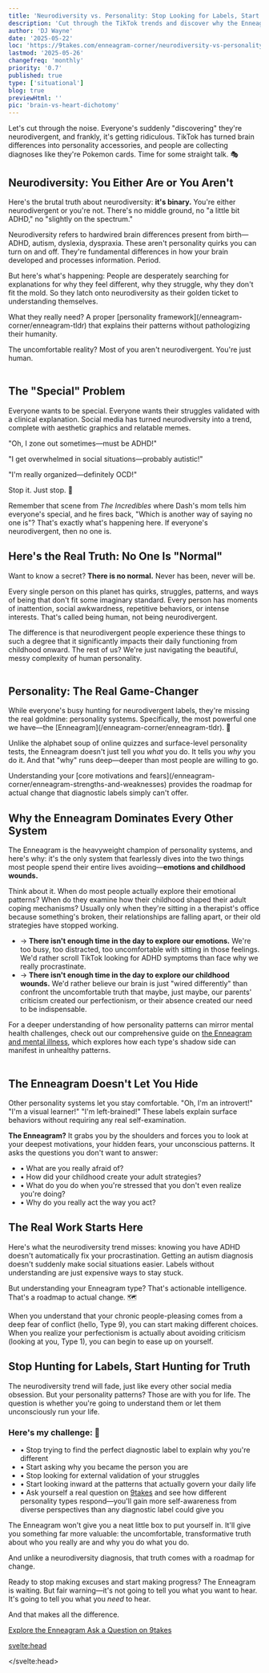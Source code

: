```yaml
---
title: 'Neurodiversity vs. Personality: Stop Looking for Labels, Start Looking Inward'
description: 'Cut through the TikTok trends and discover why the Enneagram beats diagnostic labels for real self-understanding. No fluff, just truth about personality vs. brain differences.'
author: 'DJ Wayne'
date: '2025-05-22'
loc: 'https://9takes.com/enneagram-corner/neurodiversity-vs-personality'
lastmod: '2025-05-26'
changefreq: 'monthly'
priority: '0.7'
published: true
type: ['situational']
blog: true
previewHtml: ''
pic: 'brain-vs-heart-dichotomy'
---
```


<script>
	import PopCard from "$lib/components/atoms/PopCard.svelte";
    import MarqueeHorizontal from "$lib/components/atoms/MarqueeHorizontal.svelte";
</script>

<div class="mx-auto max-w-4xl px-6 py-12">
	<!-- Opening -->
	<div class="prose prose-lg mb-8 max-w-none">
		<p class="text-xl leading-relaxed">
			Let's cut through the noise. Everyone's suddenly "discovering" they're neurodivergent, and
			frankly, it's getting ridiculous. TikTok has turned brain differences into personality
			accessories, and people are collecting diagnoses like they're Pokemon cards. Time for some
			straight talk. 🎭
		</p>
	</div>
	<!-- Section 1 -->
	<section class="mb-12">
		<h2 class="mb-6 border-l-4 border-primary-700 pl-4 text-3xl font-bold text-primary-900">
			Neurodiversity: You Either Are or You Aren't
		</h2>
		<div class="mb-6 rounded-lg bg-primary-100 p-6 text-primary-900 shadow-lg">
			<p class="text-lg font-semibold">
				Here's the brutal truth about neurodiversity: <strong>it's binary.</strong> You're either neurodivergent
				or you're not. There's no middle ground, no "a little bit ADHD," no "slightly on the spectrum."
			</p>
		</div>
		<div class="prose prose-lg max-w-none">
			<p>
				Neurodiversity refers to hardwired brain differences present from birth—ADHD, autism,
				dyslexia, dyspraxia. These aren't personality quirks you can turn on and off. They're
				fundamental differences in how your brain developed and processes information. Period.
			</p>
			<p>
				But here's what's happening: People are desperately searching for explanations for why they
				feel different, why they struggle, why they don't fit the mold. So they latch onto
				neurodiversity as their golden ticket to understanding themselves.
			</p>
			<p>
				What they really need? A proper [personality framework](/enneagram-corner/enneagram-tldr)
				that explains their patterns without pathologizing their humanity.
			</p>
		</div>
		<div
			class="mt-6 rounded-lg border-l-4 border-primary-500 bg-primary-700 p-6 text-white shadow-lg"
		>
			<p class="text-lg font-bold">
				The uncomfortable reality? Most of you aren't neurodivergent. You're just human.
			</p>
		</div>
	</section>
	<!-- Image Placeholder 2 -->
	<div
		style="display: flex;
        justify-content: center;
        margin: 1rem 0;"
	>
		<PopCard
			image={`/blogs/greek-statue-surrounded-by-snowflakes.webp`}
			showIcon={false}
			subtext=""
			altText="A greek statue surrounded by snowflakes"
			scramble={false}
		/>
	</div>
	<!-- Section 2 -->
	<section class="mb-12">
		<h2 class="mb-6 border-l-4 border-primary-700 pl-4 text-3xl font-bold text-primary-900">
			The "Special" Problem
		</h2>
		<div class="prose prose-lg max-w-none">
			<p>
				Everyone wants to be special. Everyone wants their struggles validated with a clinical
				explanation. Social media has turned neurodiversity into a trend, complete with aesthetic
				graphics and relatable memes.
			</p>
			<div class="my-6 border-l-4 border-primary-400 bg-primary-100 p-4 italic text-primary-700">
				<p class="mb-2">"Oh, I zone out sometimes—must be ADHD!"</p>
				<p class="mb-2">"I get overwhelmed in social situations—probably autistic!"</p>
				<p>"I'm really organized—definitely OCD!"</p>
			</div>
			<p class="text-xl font-bold text-error-500">Stop it. Just stop. 🛑</p>
			<p>
				Remember that scene from <em>The Incredibles</em> where Dash's mom tells him everyone's special,
				and he fires back, "Which is another way of saying no one is"? That's exactly what's happening
				here. If everyone's neurodivergent, then no one is.
			</p>
		</div>
	</section>
	<!-- Section 3 -->
	<section class="mb-12">
		<h2 class="mb-6 border-l-4 border-primary-700 pl-4 text-3xl font-bold text-primary-900">
			Here's the Real Truth: No One Is "Normal"
		</h2>
		<div class="mb-6 rounded-lg bg-primary-700 p-8 text-white shadow-xl">
			<p class="text-xl font-bold">
				Want to know a secret? <strong>There is no normal.</strong> Never has been, never will be.
			</p>
		</div>
		<div class="prose prose-lg max-w-none">
			<p>
				Every single person on this planet has quirks, struggles, patterns, and ways of being that
				don't fit some imaginary standard. Every person has moments of inattention, social
				awkwardness, repetitive behaviors, or intense interests. That's called being human, not
				being neurodivergent.
			</p>
			<p>
				The difference is that neurodivergent people experience these things to such a degree that
				it significantly impacts their daily functioning from childhood onward. The rest of us?
				We're just navigating the beautiful, messy complexity of human personality.
			</p>
		</div>
	</section>
	<!-- Image Placeholder 3 -->
	<div
		style="display: flex;
        justify-content: center;
        margin: 1rem 0;"
	>
		<PopCard
			image={`/blogs/greek-miner.webp`}
			showIcon={false}
			subtext=""
			altText="A greek statue mining for diamonds"
			scramble={false}
		/>
	</div>
	<!-- Section 4 -->
	<section class="mb-12">
		<h2 class="mb-6 border-l-4 border-primary-700 pl-4 text-3xl font-bold text-primary-900">
			Personality: The Real Game-Changer
		</h2>
		<div class="prose prose-lg max-w-none">
			<p>
				While everyone's busy hunting for neurodivergent labels, they're missing the real goldmine:
				personality systems. Specifically, the most powerful one we have—the
				[Enneagram](/enneagram-corner/enneagram-tldr). 💎
			</p>
			<p>
				Unlike the alphabet soup of online quizzes and surface-level personality tests, the
				Enneagram doesn't just tell you <em>what</em> you do. It tells you <em>why</em> you do it. And
				that "why" runs deep—deeper than most people are willing to go.
			</p>
			<p>
				Understanding your [core motivations and
				fears](/enneagram-corner/enneagram-strengths-and-weaknesses) provides the roadmap for actual
				change that diagnostic labels simply can't offer.
			</p>
		</div>
	</section>
	<MarqueeHorizontal theme="growth" />
	<!-- Section 5 -->
	<section class="mb-12">
		<h2 class="mb-6 border-l-4 border-primary-700 pl-4 text-3xl font-bold text-primary-900">
			Why the Enneagram Dominates Every Other System
		</h2>
		<div class="mb-6 rounded-lg bg-primary-700 p-8 text-white shadow-xl">
			<p class="mb-0 text-xl font-bold">
				The Enneagram is the heavyweight champion of personality systems, and here's why: it's the
				only system that fearlessly dives into the two things most people spend their entire lives
				avoiding—<strong>emotions and childhood wounds.</strong>
			</p>
		</div>
		<div class="prose prose-lg max-w-none">
			<p>
				Think about it. When do most people actually explore their emotional patterns? When do they
				examine how their childhood shaped their adult coping mechanisms? Usually only when they're
				sitting in a therapist's office because something's broken, their relationships are falling
				apart, or their old strategies have stopped working.
			</p>
			<ul class="space-y-4 text-lg">
				<li class="flex items-start">
					<span class="mr-3 font-bold text-error-500">→</span>
					<span
						><strong>There isn't enough time in the day to explore our emotions.</strong> We're too busy,
						too distracted, too uncomfortable with sitting in those feelings. We'd rather scroll TikTok
						looking for ADHD symptoms than face why we really procrastinate.</span
					>
				</li>
				<li class="flex items-start">
					<span class="mr-3 font-bold text-error-500">→</span>
					<span
						><strong>There isn't enough time in the day to explore our childhood wounds.</strong> We'd
						rather believe our brain is just "wired differently" than confront the uncomfortable truth
						that maybe, just maybe, our parents' criticism created our perfectionism, or their absence
						created our need to be indispensable.</span
					>
				</li>
			</ul>
			<p>
				For a deeper understanding of how personality patterns can mirror mental health challenges,
				check out our comprehensive guide on <a
					href="https://9takes.com/enneagram-corner/enneagram-and-mental-illness"
					class="font-semibold text-primary-700 underline">the Enneagram and mental illness</a
				>, which explores how each type's shadow side can manifest in unhealthy patterns.
			</p>
		</div>
	</section>
	<!-- Image Placeholder 4 -->
	<div
		style="display: flex;
        justify-content: center;
        margin: 1rem 0;"
	>
		<PopCard
			image={`/blogs/greek-mirror-shattered.webp`}
			showIcon={false}
			subtext=""
			altText="A greek statue looking in a shattered mirror"
			scramble={false}
		/>
	</div>
	<!-- Section 6 -->
	<section class="mb-12">
		<h2 class="mb-6 border-l-4 border-primary-700 pl-4 text-3xl font-bold text-primary-900">
			The Enneagram Doesn't Let You Hide
		</h2>
		<div class="prose prose-lg max-w-none">
			<p>
				Other personality systems let you stay comfortable. "Oh, I'm an introvert!" "I'm a visual
				learner!" "I'm left-brained!" These labels explain surface behaviors without requiring any
				real self-examination.
			</p>
		</div>
		<div class="mb-6 rounded-lg bg-primary-800 p-6 text-white shadow-lg">
			<p class="mb-4 text-lg font-semibold">
				<strong>The Enneagram?</strong> It grabs you by the shoulders and forces you to look at your
				deepest motivations, your hidden fears, your unconscious patterns. It asks the questions you
				don't want to answer:
			</p>
			<ul class="space-y-2 text-lg">
				<li>• What are you really afraid of?</li>
				<li>• How did your childhood create your adult strategies?</li>
				<li>• What do you do when you're stressed that you don't even realize you're doing?</li>
				<li>• Why do you really act the way you act?</li>
			</ul>
		</div>
	</section>
	<!-- Section 7 -->
	<section class="mb-12">
		<h2 class="mb-6 border-l-4 border-primary-700 pl-4 text-3xl font-bold text-primary-900">
			The Real Work Starts Here
		</h2>
		<div
			class="mb-6 rounded-lg border-l-4 border-primary-700 bg-primary-100 p-6 text-primary-900 shadow-lg"
		>
			<p class="text-lg font-bold">
				Here's what the neurodiversity trend misses: knowing you have ADHD doesn't automatically fix
				your procrastination. Getting an autism diagnosis doesn't suddenly make social situations
				easier. Labels without understanding are just expensive ways to stay stuck.
			</p>
		</div>
		<div class="prose prose-lg max-w-none">
			<p class="text-xl font-semibold text-primary-800">
				But understanding your Enneagram type? That's actionable intelligence. That's a roadmap to
				actual change. 🗺️
			</p>
			<p>
				When you understand that your chronic people-pleasing comes from a deep fear of conflict
				(hello, Type 9), you can start making different choices. When you realize your perfectionism
				is actually about avoiding criticism (looking at you, Type 1), you can begin to ease up on
				yourself.
			</p>
		</div>
	</section>
	<!-- Section 8 - Challenge -->
	<section class="mb-12">
		<h2 class="mb-6 border-l-4 border-primary-700 pl-4 text-3xl font-bold text-primary-900">
			Stop Hunting for Labels, Start Hunting for Truth
		</h2>
		<div class="prose prose-lg mb-8 max-w-none">
			<p>
				The neurodiversity trend will fade, just like every other social media obsession. But your
				personality patterns? Those are with you for life. The question is whether you're going to
				understand them or let them unconsciously run your life.
			</p>
		</div>
		<div class="rounded-lg bg-primary-700 p-8 text-white shadow-xl">
			<h3 class="mb-6 text-2xl font-bold">Here's my challenge: 🎯</h3>
			<ul class="space-y-4 text-lg">
				<li class="flex items-start">
					<span class="mr-3 font-bold">•</span>
					<span
						>Stop trying to find the perfect diagnostic label to explain why you're different</span
					>
				</li>
				<li class="flex items-start">
					<span class="mr-3 font-bold">•</span>
					<span>Start asking why you became the person you are</span>
				</li>
				<li class="flex items-start">
					<span class="mr-3 font-bold">•</span>
					<span>Stop looking for external validation of your struggles</span>
				</li>
				<li class="flex items-start">
					<span class="mr-3 font-bold">•</span>
					<span>Start looking inward at the patterns that actually govern your daily life</span>
				</li>
				<li class="flex items-start">
					<span class="mr-3 font-bold">•</span>
					<span
						>Ask yourself a real question on <a
							href="https://9takes.com/questions"
							class="font-bold text-white underline">9takes</a
						> and see how different personality types respond—you'll gain more self-awareness from diverse
						perspectives than any diagnostic label could give you</span
					>
				</li>
			</ul>
		</div>
	</section>
	<!-- Final Section -->
	<section class="mb-12">
		<div class="prose prose-lg max-w-none">
			<p>
				The Enneagram won't give you a neat little box to put yourself in. It'll give you something
				far more valuable: the uncomfortable, transformative truth about who you really are and why
				you do what you do.
			</p>
			<p>And unlike a neurodiversity diagnosis, that truth comes with a roadmap for change.</p>
		</div>
	</section>
	<!-- Closing -->
	<div class="rounded-lg bg-primary-900 p-8 text-center text-white shadow-xl">
		<p class="mb-4 text-xl font-bold">
			Ready to stop making excuses and start making progress? The Enneagram is waiting. But fair
			warning—it's not going to tell you what you want to hear. It's going to tell you what you <em
				>need</em
			> to hear.
		</p>
		<p class="mb-6 text-lg">And that makes all the difference.</p>
		<div class="space-x-4">
			<a
				href="https://9takes.com/enneagram-corner"
				class="hover:bg-gray inline-block rounded-lg bg-white px-6 py-3 font-semibold !text-white transition-colors"
				color=""
			>
				Explore the Enneagram
			</a>
			<a
				href="https://9takes.com/questions"
				class="hover:bg-gray inline-block rounded-lg bg-white px-6 py-3 font-semibold !text-white transition-colors"
				color=""
			>
				Ask a Question on 9takes
			</a>
		</div>
	</div>
</div>

<svelte:head>

<script type="application/ld+json">
{
  "@context": "http://schema.org",
  "@graph": [
    {
      "@type": "BlogPosting",
      "articleBody": "This article challenges the current trend of self-diagnosing neurodivergent conditions and argues that most people aren't actually neurodivergent but are simply human with normal personality variations. It positions the Enneagram as a superior alternative to neurodiversity labels, emphasizing that the Enneagram addresses deeper motivations, childhood wounds, and emotional patterns that other personality systems avoid. The piece argues that understanding your Enneagram type provides actionable intelligence for personal growth, unlike diagnostic labels that may keep people stuck without offering solutions for change.",
      "author": {
        "@type": "Person",
        "name": "DJ Wayne",
        "sameAs": [
          "https://www.instagram.com/djwayne3/",
          "https://www.youtube.com/@djwayne3",
          "https://www.linkedin.com/in/davidtwayne/",
          "https://twitter.com/djwayne3"
        ]
      },
      "dateModified": "2025-05-26",
      "datePublished": "2025-05-22",
      "keywords": ["neurodiversity", "Enneagram", "personality types", "ADHD", "autism", "self-awareness", "mental health", "psychology", "personality development", "emotional intelligence"],
      "wordCount": 2800,
      "articleSection": "Enneagram",
      "url": "https://9takes.com/enneagram-corner/neurodiversity-vs-personality",
      "description": "Why the neurodiversity trend is getting out of hand and how the Enneagram offers deeper self-understanding than diagnostic labels.",
      "headline": "Stop Hunting for Neurodivergent Labels: The Enneagram Reveals What You Really Need to Know",
      "image": {
        "@type": "ImageObject",
        "height": 900,
        "url": "https://9takes.com/blogs/greek-statue-surrounded-by-snowflakes.webp",
        "width": 900
      },
      "mainEntityOfPage": {
        "@id": "https://9takes.com/enneagram-corner/neurodiversity-vs-personality-enneagram",
        "@type": "WebPage"
      },
      "publisher": {
        "@type": "Organization",
        "name": "9takes",
        "logo": {
          "@type": "ImageObject",
          "url": "https://9takes.com/brand/aero.png"
        },
        "sameAs": [
          "https://www.instagram.com/9takesdotcom/",
          "https://twitter.com/9takesdotcom"
        ]
      }
    },
    {
      "@type": "FAQPage",
      "mainEntity": [
        {
          "@type": "Question",
          "name": "Is neurodiversity really binary - you either are or aren't neurodivergent?",
          "acceptedAnswer": {
            "@type": "Answer",
            "text": "Yes, according to this perspective, neurodiversity refers to hardwired brain differences present from birth like ADHD, autism, dyslexia, and dyspraxia. These are fundamental differences in brain development and information processing, not personality quirks that can be turned on and off."
          }
        },
        {
          "@type": "Question",
          "name": "Why is the Enneagram considered superior to other personality systems?",
          "acceptedAnswer": {
            "@type": "Answer",
            "text": "The Enneagram is the only personality system that fearlessly explores emotions and childhood wounds - the two things most people spend their lives avoiding. Unlike surface-level systems, it reveals why you do what you do, not just what you do, providing actionable intelligence for change."
          }
        },
        {
          "@type": "Question",
          "name": "What's wrong with seeking neurodivergent diagnoses for self-understanding?",
          "acceptedAnswer": {
            "@type": "Answer",
            "text": "While legitimate diagnoses serve important purposes, the trend of self-diagnosing based on social media content often misses that normal human experiences like zoning out, social overwhelm, or organization preferences don't necessarily indicate neurodivergence. These are often just aspects of human personality variation."
          }
        },
        {
          "@type": "Question",
          "name": "How does understanding your Enneagram type lead to actual change?",
          "acceptedAnswer": {
            "@type": "Answer",
            "text": "Unlike diagnostic labels, Enneagram types provide a roadmap for transformation. For example, understanding that chronic people-pleasing stems from fear of conflict (Type 9) or that perfectionism comes from avoiding criticism (Type 1) allows you to make different conscious choices."
          }
        },
        {
          "@type": "Question",
          "name": "What does it mean that 'there is no normal' in human personality?",
          "acceptedAnswer": {
            "@type": "Answer",
            "text": "Every person has quirks, struggles, patterns, and behaviors that don't fit imaginary standards. The difference is that neurodivergent people experience these to a degree that significantly impacts daily functioning from childhood onward, while others are simply navigating normal human personality complexity."
          }
        }
      ]
    }
  ]
}
</script>

</svelte:head>
